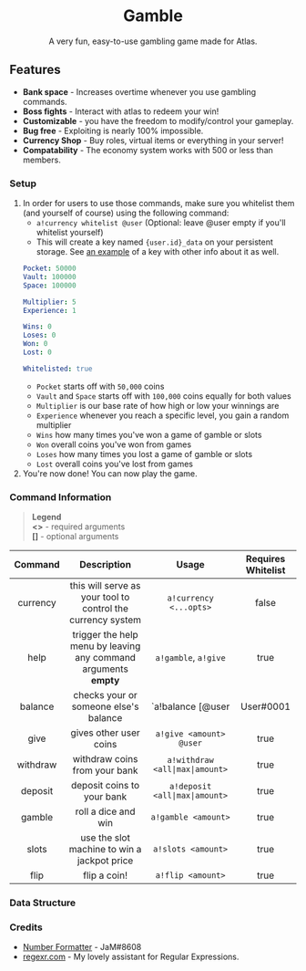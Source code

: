 <div align="center">

# Gamble
A very fun, easy-to-use gambling game made for Atlas.

</div>

## Features

* **Bank space** - Increases overtime whenever you use gambling commands.
* **Boss fights** - Interact with atlas to redeem your win!
* **Customizable** - you have the freedom to modify/control your gameplay.
* **Bug free** - Exploiting is nearly 100% impossible.
* **Currency Shop** - Buy roles, virtual items or everything in your server!
* **Compatability** - The economy system works with 500 or less than members.

### Setup

1. In order for users to use those commands, make sure you whitelist them (and yourself of course) using the following command:
	* `a!currency whitelist @user` (Optional: leave @user empty if you'll whitelist yourself)
	* This will create a key named `{user.id}_data` on your persistent storage. See <a href="#currency-data-structure">an example</a> of a key with other info about it as well.
	```yaml
	Pocket: 50000
	Vault: 100000
	Space: 100000
	
	Multiplier: 5
	Experience: 1
	
	Wins: 0
	Loses: 0
	Won: 0
	Lost: 0

	Whitelisted: true
	```
	* `Pocket` starts off with `50,000` coins
	* `Vault` and `Space` starts off with `100,000` coins equally for both values
	* `Multiplier` is our base rate of how high or low your winnings are
	* `Experience` whenever you reach a specific level, you gain a random multiplier
	* `Wins` how many times you've won a game of gamble or slots
	* `Won` overall coins you've won from games
	* `Loses` how many times you lost a game of gamble or slots
	* `Lost` overall coins you've lost from games
4. You're now done! You can now play the game.


### Command Information
> **Legend**\
**<>** - required arguments\
**[]** - optional arguments

Command  | Description | Usage | Requires Whitelist
:------: | :---------: | :---: | :----------------:
currency | this will serve as your tool to control the currency system | `a!currency <...opts>` | false
help 	 | trigger the help menu by leaving any command arguments **empty**| `a!gamble`, `a!give` | true
balance	 | checks your or someone else's balance | `a!balance [@user|User#0001|User]>` | true
give 	 | gives other user coins | `a!give <amount> @user` | true
withdraw | withdraw coins from your bank | `a!withdraw <all\|max\|amount>` | true
deposit  | deposit coins to your bank | `a!deposit <all\|max\|amount>` | true
gamble   | roll a dice and win | `a!gamble <amount>` | true
slots    | use the slot machine to win a jackpot price | `a!slots <amount>` | true
flip 	 | flip a coin! | `a!flip <amount>` | true

<div id="currency-data-structure">
	
### Data Structure

</div>

### Credits
* [Number Formatter](https://github.com/atlasbot/community-actions/tree/master/Snippets/Emrison-NumberFormatter) - JaM#8608
* <a href="https://regexr.com" target="_blank">regexr.com</a> - My lovely assistant for Regular Expressions.
